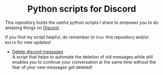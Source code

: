 <div align='center'>
  <h1>Python scripts for Discord</h1>
</div>

This repository holds the useful python scripts I share to empower you to do amazing things on [Discord](https://discordapp.com/).

If you find my script helpful, do remember to `Star` this repository and/or `Watch` for new updates!

* [Delete discord messages](delete_message.py)<br/>
  A script that helps to automate the deletion of old messages while still enables you to continue your conversation at the same time 
  without the fear of your new messages get deleted! 
